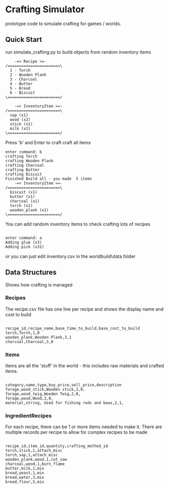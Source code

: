 # Crafting Simulator

prototype code to simulate crafting for games / worlds.

## Quick Start
run simulate_crafting.py to build objects from random inventory items

```
    -=< Recipe >=-
/=======================\
  1 - Torch
  2 - Wooden Plank
  3 - Charcoal
  4 - Butter
  5 - Bread
  6 - Biscuit
\=======================/

    -=< InventoryItem >=-
/=======================\
  sap (x1)
  wood (x2)
  stick (x1)
  milk (x2)
\=======================/

```

Press 'b' and Enter to craft craft all items

```
enter command: b
crafting Torch
crafting Wooden Plank
crafting Charcoal
crafting Butter
crafting Biscuit
Finished Build all - you made  5 items
    -=< InventoryItem >=-
/=======================\
  biscuit (x1)
  butter (x1)
  charcoal (x1)
  torch (x1)
  wooden_plank (x1)
\=======================/

```

You can add random inventory items to check crafting lots of recipes

```

enter command: a
Adding glue (x3)
Adding pick (x31)

```

or you can just edit inventory.csv in the worldbuild\data folder


## Data Structures

Shows how crafting is managed


### Recipes

The recipe.csv file has one line per recipe and shows the display name and cost to build

```

recipe_id,recipe_name,base_time_to_build,base_cost_to_build
torch,Torch,1,0
wooden_plank,Wooden Plank,3,1
charcoal,Charcoal,3,0

```

### Items

Items are all the 'stuff' in the world - this includes raw materials and crafted items.

```

category,name,type,buy_price,sell_price,description
forage,wood_stick,Wooden stick,2,0,
forage,wood_twig,Wooden Twig,2,0,
forage,wood,Wood,2,0,
material,string, Used for fishing rods and bows,2,1,

```


### IngredientRecipes

For each recipe, there can be 1 or more items needed to make it.
There are multiple records per recipe to allow for complex recipes to be made

```

recipe_id,item_id,quantity,crafting_method_id
torch,stick,1,attach_misc
torch,sap,1,attach_misc
wooden_plank,wood,1,cut_saw
charcoal,wood,1,burn_flame
butter,milk,1,mix
bread,yeast,1,mix
bread,water,3,mix
bread,flour,5,mix

```


